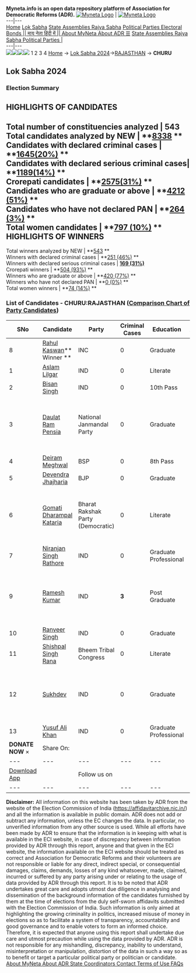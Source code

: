 **Myneta.info is an open data repository platform of Association for Democratic Reforms (ADR).**
[![Myneta Logo](https://www.myneta.info/lib/img/myneta-logo.png)](https://www.myneta.info/) | [![Myneta Logo](https://www.myneta.info/lib/img/adr-logo.png)](https://adrindia.org)  
---|---  
[Home](https://www.myneta.info/) [Lok Sabha](https://www.myneta.info/#ls "Lok Sabha") [ State Assemblies ](https://www.myneta.info/#sa "State Assemblies") [Rajya Sabha](https://www.myneta.info/#rs "Rajya Sabha") [Political Parties ](https://www.myneta.info/party "Political Parties") [ Electoral Bonds ](https://www.myneta.info/electoral_bonds "Electoral Bonds") [ || माय नेता हिंदी में || ](https://translate.google.co.in/translate?prev=hp&hl=en&js=y&u=www.myneta.info&sl=en&tl=hi&history_state0=) [ About MyNeta ](https://adrindia.org/content/about-myneta) [ About ADR ](https://adrindia.org/about-adr/who-we-are) [☰](javascript:void\(0\))
[ State Assemblies ](https://www.myneta.info/#sa "State Assemblies") [ Rajya Sabha ](https://www.myneta.info/#rs "Rajya Sabha") [ Political Parties ](https://www.myneta.info/party "Political Parties")
|   
---|---  
![](https://www.myneta.info/lib/img/banner/banner-1.png)![](https://www.myneta.info/lib/img/banner/banner-2.png)![](https://www.myneta.info/lib/img/banner/banner-3.png)![](https://www.myneta.info/lib/img/banner/banner-4.png)
1  2  3  4 
[Home](https://www.myneta.info/) → [Lok Sabha 2024](https://www.myneta.info/LokSabha2024/)→[RAJASTHAN](https://www.myneta.info/LokSabha2024/index.php?action=show_constituencies&state_id=29) → **CHURU**
### 
## Lok Sabha 2024
###  Election Summary 
HIGHLIGHTS OF CANDIDATES  
---  
Total number of constituencies analyzed |  543   
Total candidates analyzed by NEW | **[8338](https://www.myneta.info/LokSabha2024/index.php?action=summary&subAction=candidates_analyzed&sort=candidate#summary) **  
Candidates with declared criminal cases | **[1645(20%)](https://www.myneta.info/LokSabha2024/index.php?action=summary&subAction=crime&sort=candidate#summary) **  
Candidates with declared serious criminal cases| **[1189(14%)](https://www.myneta.info/LokSabha2024/index.php?action=summary&subAction=serious_crime&sort=candidate#summary) **  
Crorepati candidates | **[2575(31%)](https://www.myneta.info/LokSabha2024/index.php?action=summary&subAction=crorepati&sort=candidate#summary) **  
Candidates who are graduate or above | **[4212 (51%)](https://www.myneta.info/LokSabha2024/index.php?action=summary&subAction=education&sort=candidate#summary) **  
Candidates who have not declared PAN | **[264 (3%)](https://www.myneta.info/LokSabha2024/index.php?action=summary&subAction=without_pan&sort=candidate#summary) **  
Total women candidates | **[797 (10%)](https://www.myneta.info/LokSabha2024/index.php?action=summary&subAction=women_candidate&sort=candidate#summary) **  
HIGHLIGHTS OF WINNERS  
---  
Total winners analyzed by NEW | **[543](https://www.myneta.info/LokSabha2024/index.php?action=summary&subAction=winner_analyzed&sort=candidate#summary) **  
Winners with declared criminal cases | **[251 (46%)](https://www.myneta.info/LokSabha2024/index.php?action=summary&subAction=winner_crime&sort=candidate#summary) **  
Winners with declared serious criminal cases | **[169 (31%)](https://www.myneta.info/LokSabha2024/index.php?action=summary&subAction=winner_serious_crime&sort=candidate#summary)**  
Crorepati winners | **[504 (93%)](https://www.myneta.info/LokSabha2024/index.php?action=summary&subAction=winner_crorepati&sort=candidate#summary) **  
Winners who are graduate or above | **[420 (77%)](https://www.myneta.info/LokSabha2024/index.php?action=summary&subAction=winner_education&sort=candidate#summary) **  
Winners who have not declared PAN | **[0 (0%)](https://www.myneta.info/LokSabha2024/index.php?action=summary&subAction=winner_without_pan&sort=candidate#summary) **  
Total women winners | **[74 (14%)](https://www.myneta.info/LokSabha2024/index.php?action=summary&subAction=winner_women&sort=candidate#summary) **  
### List of Candidates - CHURU:RAJASTHAN ([Comparison Chart of Party Candidates](https://www.myneta.info/LokSabha2024/comparisonchart.php?constituency_id=355))
SNo | Candidate| Party| Criminal Cases| Education| Age| Total Assets| Liabilities  
---|---|---|---|---|---|---|---  
8  | [Rahul Kaswan](https://www.myneta.info/LokSabha2024/candidate.php?candidate_id=395)** Winner ** | INC | 0 | Graduate| 47 | Rs 5,33,22,989 ~ 5 Crore+ | Rs 2,44,17,448 ~ 2 Crore+  
1  | [Aslam Lilgar](https://www.myneta.info/LokSabha2024/candidate.php?candidate_id=390) | IND | 0 | Literate| 52 | Rs 72,328 ~ 72 Thou+ | Rs 0 ~   
2  | [Bisan Singh](https://www.myneta.info/LokSabha2024/candidate.php?candidate_id=396) | IND | 0 | 10th Pass| 48 | Rs 75,61,198 ~ 75 Lacs+ | Rs 11,55,000 ~ 11 Lacs+  
3  | [Daulat Ram Pensia](https://www.myneta.info/LokSabha2024/candidate.php?candidate_id=389) | National Janmandal Party | 0 | Graduate| 56 | ![](https://myneta.info/image_v2.php?myneta_folder=LokSabha2024&candidate_id=389&col=ta) | ![](https://myneta.info/image_v2.php?myneta_folder=LokSabha2024&candidate_id=389&col=lia)  
4  | [Deiram Meghwal](https://www.myneta.info/LokSabha2024/candidate.php?candidate_id=391) | BSP | 0 | 8th Pass| 41 | Rs 2,40,274 ~ 2 Lacs+ | Rs 0 ~   
5  | [Devendra Jhajharia](https://www.myneta.info/LokSabha2024/candidate.php?candidate_id=397) | BJP | 0 | Graduate| 43 | Rs 9,98,50,522 ~ 9 Crore+ | Rs 60,72,619 ~ 60 Lacs+  
6  | [Gomati Dharampal Kataria](https://www.myneta.info/LokSabha2024/candidate.php?candidate_id=393) | Bharat Rakshak Party (Democratic) | 0 | Literate| 57 | ![](https://myneta.info/image_v2.php?myneta_folder=LokSabha2024&candidate_id=393&col=ta) | ![](https://myneta.info/image_v2.php?myneta_folder=LokSabha2024&candidate_id=393&col=lia)  
7  | [Niranjan Singh Rathore](https://www.myneta.info/LokSabha2024/candidate.php?candidate_id=385) | IND | 0 | Graduate Professional| 54 | Rs 2,43,88,587 ~ 2 Crore+ | Rs 0 ~   
9  | [Ramesh Kumar](https://www.myneta.info/LokSabha2024/candidate.php?candidate_id=392) | IND | **3** | Post Graduate| 48 | ![](https://myneta.info/image_v2.php?myneta_folder=LokSabha2024&candidate_id=392&col=ta) | ![](https://myneta.info/image_v2.php?myneta_folder=LokSabha2024&candidate_id=392&col=lia)  
10  | [Ranveer Singh](https://www.myneta.info/LokSabha2024/candidate.php?candidate_id=387) | IND | 0 | Graduate| 60 | Rs 20,20,811 ~ 20 Lacs+ | Rs 9,72,619 ~ 9 Lacs+  
11  | [Shishpal Singh Rana](https://www.myneta.info/LokSabha2024/candidate.php?candidate_id=386) | Bheem Tribal Congress | 0 | Literate| 46 | Rs 25,329 ~ 25 Thou+ | Rs 0 ~   
12  | [Sukhdev](https://www.myneta.info/LokSabha2024/candidate.php?candidate_id=388) | IND | 0 | Graduate| 54 | ![](https://myneta.info/image_v2.php?myneta_folder=LokSabha2024&candidate_id=388&col=ta) | ![](https://myneta.info/image_v2.php?myneta_folder=LokSabha2024&candidate_id=388&col=lia)  
13  | [Yusuf Ali Khan](https://www.myneta.info/LokSabha2024/candidate.php?candidate_id=384) | IND | 0 | Graduate Professional| 62 | Rs 67,42,578 ~ 67 Lacs+ | Rs 0 ~   
|  **DONATE NOW** × |  Share On:  | [](https://api.whatsapp.com/send?text=https%3A%2F%2Fmyneta.info%2Fpunjab2022%2Findex.php%3Faction%3Dshow_constituencies%26state_id%3D19) | [](https://www.facebook.com/sharer/sharer.php?u=https%3A%2F%2Fmyneta.info%2Fpunjab2022%2Findex.php%3Faction%3Dshow_constituencies%26state_id%3D19) | [](https://twitter.com/share?url=https%3A%2F%2Fmyneta.info%2Fpunjab2022%2Findex.php%3Faction%3Dshow_constituencies%26state_id%3D19)  
---|---|---|---|---  
| [ Download App ](https://play.google.com/store/apps/details?id=com.webrosoft.myneta1&pcampaignid=pcampaignidMKT-Other-global-all-co-prtnr-py-PartBadge-Mar2515-1) | [](https://play.google.com/store/apps/details?id=com.webrosoft.myneta1&pcampaignid=pcampaignidMKT-Other-global-all-co-prtnr-py-PartBadge-Mar2515-1) |  Follow us on  | [](https://www.facebook.com/adrindia.org/) | [](https://twitter.com/adrspeaks) | [](https://groups.google.com/g/national-election-watch?hl=en&pli=1) | [](https://www.instagram.com/adrspeaks/) | [](https://www.youtube.com/user/adrspeaks) | [](https://sharechat.com/profile/adrspeaks)  
---|---|---|---|---|---|---|---|---  
**Disclaimer:** All information on this website has been taken by ADR from the website of the Election Commission of India (https://affidavitarchive.nic.in/) and all the information is available in public domain. ADR does not add or subtract any information, unless the EC changes the data. In particular, no unverified information from any other source is used. While all efforts have been made by ADR to ensure that the information is in keeping with what is available in the ECI website, in case of discrepancy between information provided by ADR through this report, anyone and that given in the ECI website, the information available on the ECI website should be treated as correct and Association for Democratic Reforms and their volunteers are not responsible or liable for any direct, indirect special, or consequential damages, claims, demands, losses of any kind whatsoever, made, claimed, incurred or suffered by any party arising under or relating to the usage of data provided by ADR through this report. It is to be noted that ADR undertakes great care and adopts utmost due diligence in analysing and dissemination of the background information of the candidates furnished by them at the time of elections from the duly self-sworn affidavits submitted with the Election Commission of India. Such information is only aimed at highlighting the growing criminality in politics, increased misuse of money in elections so as to facilitate a system of transparency, accountability and good governance and to enable voters to form an informed choice. Therefore, it is expected that anyone using this report shall undertake due care and utmost precaution while using the data provided by ADR. ADR is not responsible for any mishandling, discrepancy, inability to understand, misinterpretation or manipulation, distortion of the data in such a way so as to benefit or target a particular political party or politician or candidate. 
[ About MyNeta ](https://adrindia.org/content/about-myneta) [ About ADR ](https://adrindia.org/about-adr/who-we-are) [ State Coordinators ](https://adrindia.org/about-adr/state-coordinators) [ Contact ](https://adrindia.org/contact-us) [ Terms of Use ](https://adrindia.org/content/adr-terms-use) [ FAQs ](https://adrindia.org/content/faqs)
